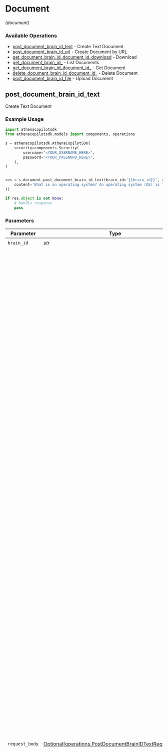 # Document
(*document*)

### Available Operations

* [post_document_brain_id_text](#post_document_brain_id_text) - Create Text Document
* [post_document_brain_id_url](#post_document_brain_id_url) - Create Document by URL
* [get_document_brain_id_document_id_download](#get_document_brain_id_document_id_download) - Download
* [get_document_brain_id_](#get_document_brain_id_) - List Documents
* [get_document_brain_id_document_id_](#get_document_brain_id_document_id_) - Get Document
* [delete_document_brain_id_document_id_](#delete_document_brain_id_document_id_) - Delete Document
* [post_document_brain_id_file](#post_document_brain_id_file) - Upload Document

## post_document_brain_id_text

Create Text Document

### Example Usage

```python
import athenacopilotsdk
from athenacopilotsdk.models import components, operations

s = athenacopilotsdk.AthenaCopilotSDK(
    security=components.Security(
        username="<YOUR_USERNAME_HERE>",
        password="<YOUR_PASSWORD_HERE>",
    ),
)


res = s.document.post_document_brain_id_text(brain_id='{{brain_id}}', request_body=operations.PostDocumentBrainIDTextRequestBody(
    content='What is an operating system? An operating system (OS) is the program that, after being initially loaded into the computer by a boot program, manages all of the other application programs in a computer. The application programs make use of the operating system by making requests for services through a defined application program interface (API). In addition, users can interact directly with the operating system through a user interface, such as a command-line interface (CLI) or a graphical UI (GUI). Why use an operating system? An operating system brings powerful benefits to computer software and software development. Without an operating system, every application would need to include its own UI, as well as the comprehensive code needed to handle all low-level functionality of the underlying computer, such as disk storage, network interfaces and so on. Considering the vast array of underlying hardware available, this would vastly bloat the size of every application and make software development impractical. Instead, many common tasks, such as sending a network packet or displaying text on a standard output device, such as a display, can be offloaded to system software that serves as an intermediary between the applications and the hardware. The system software provides a consistent and repeatable way for applications to interact with the hardware without the applications needing to know any details about the hardware. As long as each application accesses the same resources and services in the same way, that system software -- the operating system -- can service almost any number of applications. This vastly reduces the amount of time and coding required to develop and debug an application, while ensuring that users can control, configure and manage the system hardware through a common and well-understood interface.',
))

if res.object is not None:
    # handle response
    pass

```

### Parameters

| Parameter                                                                                                                                                                                                                                                                                                                                                                                                                                                                                                                                                                                                                                                                                                                                                                                                                                                                                                                                                                                                                                                                                                                                                                                                                                                                                                                                                                                                                                                                                                                                                                                                                                                                                                                                                                                                                                                                                                                               | Type                                                                                                                                                                                                                                                                                                                                                                                                                                                                                                                                                                                                                                                                                                                                                                                                                                                                                                                                                                                                                                                                                                                                                                                                                                                                                                                                                                                                                                                                                                                                                                                                                                                                                                                                                                                                                                                                                                                                    | Required                                                                                                                                                                                                                                                                                                                                                                                                                                                                                                                                                                                                                                                                                                                                                                                                                                                                                                                                                                                                                                                                                                                                                                                                                                                                                                                                                                                                                                                                                                                                                                                                                                                                                                                                                                                                                                                                                                                                | Description                                                                                                                                                                                                                                                                                                                                                                                                                                                                                                                                                                                                                                                                                                                                                                                                                                                                                                                                                                                                                                                                                                                                                                                                                                                                                                                                                                                                                                                                                                                                                                                                                                                                                                                                                                                                                                                                                                                             | Example                                                                                                                                                                                                                                                                                                                                                                                                                                                                                                                                                                                                                                                                                                                                                                                                                                                                                                                                                                                                                                                                                                                                                                                                                                                                                                                                                                                                                                                                                                                                                                                                                                                                                                                                                                                                                                                                                                                                 |
| --------------------------------------------------------------------------------------------------------------------------------------------------------------------------------------------------------------------------------------------------------------------------------------------------------------------------------------------------------------------------------------------------------------------------------------------------------------------------------------------------------------------------------------------------------------------------------------------------------------------------------------------------------------------------------------------------------------------------------------------------------------------------------------------------------------------------------------------------------------------------------------------------------------------------------------------------------------------------------------------------------------------------------------------------------------------------------------------------------------------------------------------------------------------------------------------------------------------------------------------------------------------------------------------------------------------------------------------------------------------------------------------------------------------------------------------------------------------------------------------------------------------------------------------------------------------------------------------------------------------------------------------------------------------------------------------------------------------------------------------------------------------------------------------------------------------------------------------------------------------------------------------------------------------------------------- | --------------------------------------------------------------------------------------------------------------------------------------------------------------------------------------------------------------------------------------------------------------------------------------------------------------------------------------------------------------------------------------------------------------------------------------------------------------------------------------------------------------------------------------------------------------------------------------------------------------------------------------------------------------------------------------------------------------------------------------------------------------------------------------------------------------------------------------------------------------------------------------------------------------------------------------------------------------------------------------------------------------------------------------------------------------------------------------------------------------------------------------------------------------------------------------------------------------------------------------------------------------------------------------------------------------------------------------------------------------------------------------------------------------------------------------------------------------------------------------------------------------------------------------------------------------------------------------------------------------------------------------------------------------------------------------------------------------------------------------------------------------------------------------------------------------------------------------------------------------------------------------------------------------------------------------- | --------------------------------------------------------------------------------------------------------------------------------------------------------------------------------------------------------------------------------------------------------------------------------------------------------------------------------------------------------------------------------------------------------------------------------------------------------------------------------------------------------------------------------------------------------------------------------------------------------------------------------------------------------------------------------------------------------------------------------------------------------------------------------------------------------------------------------------------------------------------------------------------------------------------------------------------------------------------------------------------------------------------------------------------------------------------------------------------------------------------------------------------------------------------------------------------------------------------------------------------------------------------------------------------------------------------------------------------------------------------------------------------------------------------------------------------------------------------------------------------------------------------------------------------------------------------------------------------------------------------------------------------------------------------------------------------------------------------------------------------------------------------------------------------------------------------------------------------------------------------------------------------------------------------------------------- | --------------------------------------------------------------------------------------------------------------------------------------------------------------------------------------------------------------------------------------------------------------------------------------------------------------------------------------------------------------------------------------------------------------------------------------------------------------------------------------------------------------------------------------------------------------------------------------------------------------------------------------------------------------------------------------------------------------------------------------------------------------------------------------------------------------------------------------------------------------------------------------------------------------------------------------------------------------------------------------------------------------------------------------------------------------------------------------------------------------------------------------------------------------------------------------------------------------------------------------------------------------------------------------------------------------------------------------------------------------------------------------------------------------------------------------------------------------------------------------------------------------------------------------------------------------------------------------------------------------------------------------------------------------------------------------------------------------------------------------------------------------------------------------------------------------------------------------------------------------------------------------------------------------------------------------- | --------------------------------------------------------------------------------------------------------------------------------------------------------------------------------------------------------------------------------------------------------------------------------------------------------------------------------------------------------------------------------------------------------------------------------------------------------------------------------------------------------------------------------------------------------------------------------------------------------------------------------------------------------------------------------------------------------------------------------------------------------------------------------------------------------------------------------------------------------------------------------------------------------------------------------------------------------------------------------------------------------------------------------------------------------------------------------------------------------------------------------------------------------------------------------------------------------------------------------------------------------------------------------------------------------------------------------------------------------------------------------------------------------------------------------------------------------------------------------------------------------------------------------------------------------------------------------------------------------------------------------------------------------------------------------------------------------------------------------------------------------------------------------------------------------------------------------------------------------------------------------------------------------------------------------------- |
| `brain_id`                                                                                                                                                                                                                                                                                                                                                                                                                                                                                                                                                                                                                                                                                                                                                                                                                                                                                                                                                                                                                                                                                                                                                                                                                                                                                                                                                                                                                                                                                                                                                                                                                                                                                                                                                                                                                                                                                                                              | *str*                                                                                                                                                                                                                                                                                                                                                                                                                                                                                                                                                                                                                                                                                                                                                                                                                                                                                                                                                                                                                                                                                                                                                                                                                                                                                                                                                                                                                                                                                                                                                                                                                                                                                                                                                                                                                                                                                                                                   | :heavy_check_mark:                                                                                                                                                                                                                                                                                                                                                                                                                                                                                                                                                                                                                                                                                                                                                                                                                                                                                                                                                                                                                                                                                                                                                                                                                                                                                                                                                                                                                                                                                                                                                                                                                                                                                                                                                                                                                                                                                                                      | N/A                                                                                                                                                                                                                                                                                                                                                                                                                                                                                                                                                                                                                                                                                                                                                                                                                                                                                                                                                                                                                                                                                                                                                                                                                                                                                                                                                                                                                                                                                                                                                                                                                                                                                                                                                                                                                                                                                                                                     | {{brain_id}}                                                                                                                                                                                                                                                                                                                                                                                                                                                                                                                                                                                                                                                                                                                                                                                                                                                                                                                                                                                                                                                                                                                                                                                                                                                                                                                                                                                                                                                                                                                                                                                                                                                                                                                                                                                                                                                                                                                            |
| `request_body`                                                                                                                                                                                                                                                                                                                                                                                                                                                                                                                                                                                                                                                                                                                                                                                                                                                                                                                                                                                                                                                                                                                                                                                                                                                                                                                                                                                                                                                                                                                                                                                                                                                                                                                                                                                                                                                                                                                          | [Optional[operations.PostDocumentBrainIDTextRequestBody]](../../models/operations/postdocumentbrainidtextrequestbody.md)                                                                                                                                                                                                                                                                                                                                                                                                                                                                                                                                                                                                                                                                                                                                                                                                                                                                                                                                                                                                                                                                                                                                                                                                                                                                                                                                                                                                                                                                                                                                                                                                                                                                                                                                                                                                                | :heavy_minus_sign:                                                                                                                                                                                                                                                                                                                                                                                                                                                                                                                                                                                                                                                                                                                                                                                                                                                                                                                                                                                                                                                                                                                                                                                                                                                                                                                                                                                                                                                                                                                                                                                                                                                                                                                                                                                                                                                                                                                      | N/A                                                                                                                                                                                                                                                                                                                                                                                                                                                                                                                                                                                                                                                                                                                                                                                                                                                                                                                                                                                                                                                                                                                                                                                                                                                                                                                                                                                                                                                                                                                                                                                                                                                                                                                                                                                                                                                                                                                                     | {<br/>"content": "What is an operating system? An operating system (OS) is the program that, after being initially loaded into the computer by a boot program, manages all of the other application programs in a computer. The application programs make use of the operating system by making requests for services through a defined application program interface (API). In addition, users can interact directly with the operating system through a user interface, such as a command-line interface (CLI) or a graphical UI (GUI). Why use an operating system? An operating system brings powerful benefits to computer software and software development. Without an operating system, every application would need to include its own UI, as well as the comprehensive code needed to handle all low-level functionality of the underlying computer, such as disk storage, network interfaces and so on. Considering the vast array of underlying hardware available, this would vastly bloat the size of every application and make software development impractical. Instead, many common tasks, such as sending a network packet or displaying text on a standard output device, such as a display, can be offloaded to system software that serves as an intermediary between the applications and the hardware. The system software provides a consistent and repeatable way for applications to interact with the hardware without the applications needing to know any details about the hardware. As long as each application accesses the same resources and services in the same way, that system software -- the operating system -- can service almost any number of applications. This vastly reduces the amount of time and coding required to develop and debug an application, while ensuring that users can control, configure and manage the system hardware through a common and well-understood interface."<br/>} |


### Response

**[operations.PostDocumentBrainIDTextResponse](../../models/operations/postdocumentbrainidtextresponse.md)**
### Errors

| Error Object    | Status Code     | Content Type    |
| --------------- | --------------- | --------------- |
| errors.SDKError | 4xx-5xx         | */*             |

## post_document_brain_id_url

Create Document by URL

### Example Usage

```python
import athenacopilotsdk
from athenacopilotsdk.models import components, operations

s = athenacopilotsdk.AthenaCopilotSDK(
    security=components.Security(
        username="<YOUR_USERNAME_HERE>",
        password="<YOUR_PASSWORD_HERE>",
    ),
)


res = s.document.post_document_brain_id_url(brain_id='{{brain_id}}', request_body=operations.PostDocumentBrainIDURLRequestBody(
    url='https://en.wikipedia.org/wiki/Artificial_intelligence',
))

if res.object is not None:
    # handle response
    pass

```

### Parameters

| Parameter                                                                                                              | Type                                                                                                                   | Required                                                                                                               | Description                                                                                                            | Example                                                                                                                |
| ---------------------------------------------------------------------------------------------------------------------- | ---------------------------------------------------------------------------------------------------------------------- | ---------------------------------------------------------------------------------------------------------------------- | ---------------------------------------------------------------------------------------------------------------------- | ---------------------------------------------------------------------------------------------------------------------- |
| `brain_id`                                                                                                             | *str*                                                                                                                  | :heavy_check_mark:                                                                                                     | N/A                                                                                                                    | {{brain_id}}                                                                                                           |
| `request_body`                                                                                                         | [Optional[operations.PostDocumentBrainIDURLRequestBody]](../../models/operations/postdocumentbrainidurlrequestbody.md) | :heavy_minus_sign:                                                                                                     | N/A                                                                                                                    | {<br/>"url": "https://en.wikipedia.org/wiki/Artificial_intelligence"<br/>}                                             |


### Response

**[operations.PostDocumentBrainIDURLResponse](../../models/operations/postdocumentbrainidurlresponse.md)**
### Errors

| Error Object                              | Status Code                               | Content Type                              |
| ----------------------------------------- | ----------------------------------------- | ----------------------------------------- |
| errors.PostDocumentBrainIDURLResponseBody | 500                                       | application/json                          |
| errors.SDKError                           | 4xx-5xx                                   | */*                                       |

## get_document_brain_id_document_id_download

Download

### Example Usage

```python
import athenacopilotsdk
from athenacopilotsdk.models import components

s = athenacopilotsdk.AthenaCopilotSDK(
    security=components.Security(
        username="<YOUR_USERNAME_HERE>",
        password="<YOUR_PASSWORD_HERE>",
    ),
)


res = s.document.get_document_brain_id_document_id_download(brain_id='{{brain_id}}', document_id='a00f07cb-c04c-4824-9b26-5b7eb5c274ae')

if res.object is not None:
    # handle response
    pass

```

### Parameters

| Parameter                            | Type                                 | Required                             | Description                          | Example                              |
| ------------------------------------ | ------------------------------------ | ------------------------------------ | ------------------------------------ | ------------------------------------ |
| `brain_id`                           | *str*                                | :heavy_check_mark:                   | N/A                                  | {{brain_id}}                         |
| `document_id`                        | *str*                                | :heavy_check_mark:                   | N/A                                  | a00f07cb-c04c-4824-9b26-5b7eb5c274ae |


### Response

**[operations.GetDocumentBrainIDDocumentIDDownloadResponse](../../models/operations/getdocumentbrainiddocumentiddownloadresponse.md)**
### Errors

| Error Object    | Status Code     | Content Type    |
| --------------- | --------------- | --------------- |
| errors.SDKError | 4xx-5xx         | */*             |

## get_document_brain_id_

List Documents

### Example Usage

```python
import athenacopilotsdk
from athenacopilotsdk.models import components

s = athenacopilotsdk.AthenaCopilotSDK(
    security=components.Security(
        username="<YOUR_USERNAME_HERE>",
        password="<YOUR_PASSWORD_HERE>",
    ),
)


res = s.document.get_document_brain_id_(brain_id='{{brain_id}}')

if res.object is not None:
    # handle response
    pass

```

### Parameters

| Parameter          | Type               | Required           | Description        | Example            |
| ------------------ | ------------------ | ------------------ | ------------------ | ------------------ |
| `brain_id`         | *str*              | :heavy_check_mark: | N/A                | {{brain_id}}       |


### Response

**[operations.GetDocumentBrainIDResponse](../../models/operations/getdocumentbrainidresponse.md)**
### Errors

| Error Object    | Status Code     | Content Type    |
| --------------- | --------------- | --------------- |
| errors.SDKError | 4xx-5xx         | */*             |

## get_document_brain_id_document_id_

Get Document

### Example Usage

```python
import athenacopilotsdk
from athenacopilotsdk.models import components

s = athenacopilotsdk.AthenaCopilotSDK(
    security=components.Security(
        username="<YOUR_USERNAME_HERE>",
        password="<YOUR_PASSWORD_HERE>",
    ),
)


res = s.document.get_document_brain_id_document_id_(brain_id='{{brain_id}}', document_id='020d69cb-197b-47ef-911b-ee45ee260839')

if res.object is not None:
    # handle response
    pass

```

### Parameters

| Parameter                            | Type                                 | Required                             | Description                          | Example                              |
| ------------------------------------ | ------------------------------------ | ------------------------------------ | ------------------------------------ | ------------------------------------ |
| `brain_id`                           | *str*                                | :heavy_check_mark:                   | N/A                                  | {{brain_id}}                         |
| `document_id`                        | *str*                                | :heavy_check_mark:                   | N/A                                  | 020d69cb-197b-47ef-911b-ee45ee260839 |


### Response

**[operations.GetDocumentBrainIDDocumentIDResponse](../../models/operations/getdocumentbrainiddocumentidresponse.md)**
### Errors

| Error Object    | Status Code     | Content Type    |
| --------------- | --------------- | --------------- |
| errors.SDKError | 4xx-5xx         | */*             |

## delete_document_brain_id_document_id_

Delete Document

### Example Usage

```python
import athenacopilotsdk
from athenacopilotsdk.models import components

s = athenacopilotsdk.AthenaCopilotSDK(
    security=components.Security(
        username="<YOUR_USERNAME_HERE>",
        password="<YOUR_PASSWORD_HERE>",
    ),
)


res = s.document.delete_document_brain_id_document_id_(brain_id='{{brain_id}}', document_id='5ca417c0-6d74-4752-a9cd-e2813ea67fd6')

if res.object is not None:
    # handle response
    pass

```

### Parameters

| Parameter                            | Type                                 | Required                             | Description                          | Example                              |
| ------------------------------------ | ------------------------------------ | ------------------------------------ | ------------------------------------ | ------------------------------------ |
| `brain_id`                           | *str*                                | :heavy_check_mark:                   | N/A                                  | {{brain_id}}                         |
| `document_id`                        | *str*                                | :heavy_check_mark:                   | N/A                                  | 5ca417c0-6d74-4752-a9cd-e2813ea67fd6 |


### Response

**[operations.DeleteDocumentBrainIDDocumentIDResponse](../../models/operations/deletedocumentbrainiddocumentidresponse.md)**
### Errors

| Error Object    | Status Code     | Content Type    |
| --------------- | --------------- | --------------- |
| errors.SDKError | 4xx-5xx         | */*             |

## post_document_brain_id_file

Upload Document

### Example Usage

```python
import athenacopilotsdk
from athenacopilotsdk.models import components, operations

s = athenacopilotsdk.AthenaCopilotSDK(
    security=components.Security(
        username="<YOUR_USERNAME_HERE>",
        password="<YOUR_PASSWORD_HERE>",
    ),
)


res = s.document.post_document_brain_id_file(brain_id='{{brain_id}}', request_body=operations.PostDocumentBrainIDFileRequestBody())

if res.object is not None:
    # handle response
    pass

```

### Parameters

| Parameter                                                                                                                | Type                                                                                                                     | Required                                                                                                                 | Description                                                                                                              | Example                                                                                                                  |
| ------------------------------------------------------------------------------------------------------------------------ | ------------------------------------------------------------------------------------------------------------------------ | ------------------------------------------------------------------------------------------------------------------------ | ------------------------------------------------------------------------------------------------------------------------ | ------------------------------------------------------------------------------------------------------------------------ |
| `brain_id`                                                                                                               | *str*                                                                                                                    | :heavy_check_mark:                                                                                                       | N/A                                                                                                                      | {{brain_id}}                                                                                                             |
| `request_body`                                                                                                           | [Optional[operations.PostDocumentBrainIDFileRequestBody]](../../models/operations/postdocumentbrainidfilerequestbody.md) | :heavy_minus_sign:                                                                                                       | N/A                                                                                                                      |                                                                                                                          |


### Response

**[operations.PostDocumentBrainIDFileResponse](../../models/operations/postdocumentbrainidfileresponse.md)**
### Errors

| Error Object    | Status Code     | Content Type    |
| --------------- | --------------- | --------------- |
| errors.SDKError | 4xx-5xx         | */*             |
